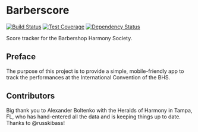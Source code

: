 # Barberscore

[![Build Status](https://semaphoreci.com/api/v1/dbinetti/barberscore-django/branches/master/shields_badge.svg?style=flat-square)](https://semaphoreci.com/dbinetti/barberscore-django)
[![Test Coverage](https://codeclimate.com/github/dbinetti/barberscore-django/badges/coverage.svg?style=flat-square)](https://codeclimate.com/github/dbinetti/barberscore-django/coverage)
[![Dependency Status](https://www.versioneye.com/user/projects/589ea5d10f3d4f003ce97d91/badge.svg?style=flat)](https://www.versioneye.com/user/projects/589ea5d10f3d4f003ce97d91)


Score tracker for the Barbershop Harmony Society.

## Preface
The purpose of this project is to provide a simple, mobile-friendly app to track the performances at the International Convention of the BHS.

## Contributors
Big thank you to Alexander Boltenko with the Heralds of Harmony in Tampa, FL, who has hand-entered all the data and is keeping things up to date.  Thanks to @russkibass!
